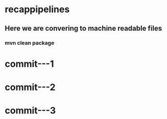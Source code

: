 # recappipelines
## Here we are convering to machine readable files 
### mvn clean package
# commit---1
# commit---2
# commit---3